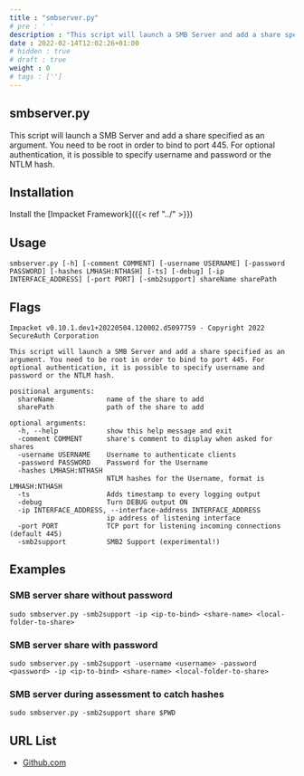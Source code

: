 ```yaml
---
title : "smbserver.py"
# pre : ' '
description : "This script will launch a SMB Server and add a share specified as an argument. You need to be root in order to bind to port 445. For optional authentication, it is possible to specify username and password or the NTLM hash."
date : 2022-02-14T12:02:26+01:00
# hidden : true
# draft : true
weight : 0
# tags : ['']
---
```


## smbserver.py

This script will launch a SMB Server and add a share specified as an argument. You need to be root in order to bind to port 445. For optional authentication, it is possible to specify username and password or the NTLM hash.

## Installation

Install the [Impacket Framework]({{< ref "../" >}})

## Usage

```plain
smbserver.py [-h] [-comment COMMENT] [-username USERNAME] [-password PASSWORD] [-hashes LMHASH:NTHASH] [-ts] [-debug] [-ip INTERFACE_ADDRESS] [-port PORT] [-smb2support] shareName sharePath
```

## Flags

```plain
Impacket v0.10.1.dev1+20220504.120002.d5097759 - Copyright 2022 SecureAuth Corporation

This script will launch a SMB Server and add a share specified as an argument. You need to be root in order to bind to port 445. For optional authentication, it is possible to specify username and password or the NTLM hash. 

positional arguments:
  shareName             name of the share to add
  sharePath             path of the share to add

optional arguments:
  -h, --help            show this help message and exit
  -comment COMMENT      share's comment to display when asked for shares
  -username USERNAME    Username to authenticate clients
  -password PASSWORD    Password for the Username
  -hashes LMHASH:NTHASH
                        NTLM hashes for the Username, format is LMHASH:NTHASH
  -ts                   Adds timestamp to every logging output
  -debug                Turn DEBUG output ON
  -ip INTERFACE_ADDRESS, --interface-address INTERFACE_ADDRESS
                        ip address of listening interface
  -port PORT            TCP port for listening incoming connections (default 445)
  -smb2support          SMB2 Support (experimental!)
```

## Examples

### SMB server share without password

```plain
sudo smbserver.py -smb2support -ip <ip-to-bind> <share-name> <local-folder-to-share>
```

### SMB server share with password

```plain
sudo smbserver.py -smb2support -username <username> -password <password> -ip <ip-to-bind> <share-name> <local-folder-to-share>
```

### SMB server during assessment to catch hashes

```plain
sudo smbserver.py -smb2support share $PWD
```

## URL List

* [Github.com](https://github.com/SecureAuthCorp/impacket)
